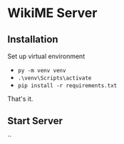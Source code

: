 # WikiME Server

## Installation

Set up virtual environment

- `py -m venv venv`
- `.\venv\Scripts\activate`
- `pip install -r requirements.txt`

That's it.

## Start Server

``
